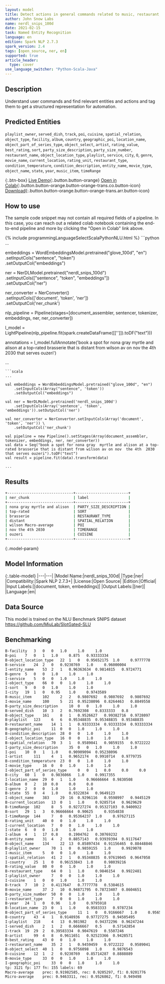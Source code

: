 ```yaml
---
layout: model
title: Detect actions in general commands related to music, restaurant, movies.
author: John Snow Labs
name: nerdl_snips_100d
date: 2021-02-15
task: Named Entity Recognition
language: en
edition: Spark NLP 2.7.3
spark_version: 2.4
tags: [open_source, ner, en]
supported: true
article_header:
  type: cover
use_language_switcher: "Python-Scala-Java"
---
```


## Description

Understand user commands and find relevant entities and actions and tag them to get a structured representation for automation.

## Predicted Entities

`playlist_owner`, `served_dish`, `track`, `poi`, `cuisine`, `spatial_relation`, `object_type`, `facility`, `album`, `country`, `geographic_poi`, `location_name`, `object_part_of_series_type`, `object_select`, `artist`, `rating_value`, `best_rating`, `sort`, `party_size_description`, `party_size_number`, `restaurant_name`, `object_location_type`, `playlist`, `service`, `city`, `O`, `genre`, `movie_name`, `current_location`, `rating_unit`, `restaurant_type`, `condition_temperature`, `condition_description`, `entity_name`, `movie_type`, `object_name`, `state`, `year`, `music_item`, `timeRange`

{:.btn-box}
[Live Demo](https://demo.johnsnowlabs.com/public/NER_CLS_SNIPS){:.button.button-orange}
[Open in Colab](https://github.com/JohnSnowLabs/spark-nlp-workshop/blob/master/tutorials/streamlit_notebooks/NER.ipynb){:.button.button-orange.button-orange-trans.co.button-icon}
[Download](https://s3.amazonaws.com/auxdata.johnsnowlabs.com/public/models/nerdl_snips_100d_en_2.7.3_2.4_1613403676821.zip){:.button.button-orange.button-orange-trans.arr.button-icon}

## How to use

The sample code snippet may not contain all required fields of a pipeline. In this case, you can reach out a related colab notebook containing the end-to-end pipeline and more by clicking the "Open in Colab" link above.




<div class="tabs-box" markdown="1">
{% include programmingLanguageSelectScalaPythonNLU.html %}
```python
...

embeddings = WordEmbeddingsModel.pretrained("glove_100d", "en")\
          .setInputCols("sentence", "token") \
          .setOutputCol("embeddings")

ner = NerDLModel.pretrained("nerdl_snips_100d") \
        .setInputCols(["sentence", "token", "embeddings"]) \
        .setOutputCol("ner")

ner_converter = NerConverter()\
    .setInputCols(['document', 'token', 'ner']) \
    .setOutputCol('ner_chunk')

nlp_pipeline = Pipeline(stages=[document_assembler, sentencer, tokenizer, embeddings, ner, ner_converter])

l_model = LightPipeline(nlp_pipeline.fit(spark.createDataFrame([['']]).toDF("text")))

annotations = l_model.fullAnnotate('book a spot for nona gray  myrtle and alison at a top-rated brasserie that is distant from wilson av on nov  the 4th  2030 that serves ouzeri')

...
```
```scala
...

val embeddings = WordEmbeddingsModel.pretrained("glove_100d", "en")
    .setInputCols(Array("sentence", 'token'))
    .setOutputCol("embeddings")

val ner = NerDLModel.pretrained('nerdl_snips_100d')
    .setInputCols(Array('sentence', 'token', 'embeddings')).setOutputCol('ner')

val ner_converter = NerConverter.setInputCols(Array('document', 'token', 'ner')) \
    .setOutputCol('ner_chunk')

val pipeline = new Pipeline().setStages(Array(document_assembler, tokenizer, embeddings, ner, ner_converter))
val data = Seq("book a spot for nona gray  myrtle and alison at a top-rated brasserie that is distant from wilson av on nov  the 4th  2030 that serves ouzeri").toDF("text")
val result = pipeline.fit(data).transform(data)

...
```
</div>

## Results

```bash
+------------------------------+------------------------+
| ner_chunk                    | label             	 	|
+------------------------------+------------------------+
| nona gray myrtle and alison  | PARTY_SIZE_DESCRIPTION |
| top-rated					   | SORT					|
| brasserie					   | RESTAURANT_TYPE		|
| distant					   | SPATIAL_RELATION		|
| wilson Macro-average         | POI					|
| nov the 4th 2030			   | TIMERANGE				|
| ouzeri					   | CUISINE				|
+------------------------------+------------------------+

```

{:.model-param}
## Model Information

{:.table-model}
|---|---|
|Model Name:|nerdl_snips_100d|
|Type:|ner|
|Compatibility:|Spark NLP 2.7.3+|
|License:|Open Source|
|Edition:|Official|
|Input Labels:|[document, token, embeddings]|
|Output Labels:|[ner]|
|Language:|en|

## Data Source

This model is trained on the NLU Benchmark SNIPS dataset https://github.com/MiuLab/SlotGated-SLU

## Benchmarking

```bash
B-facility	 3	 0	 0	 1.0	 1.0	 1.0
B-poi	 7	 0	 1	 1.0	 0.875	 0.93333334
B-object_location_type	 22	 1	 0	 0.95652175	 1.0	 0.9777778
B-service	 24	 2	 0	 0.9230769	 1.0	 0.96000004
I-entity_name	 53	 2	 1	 0.96363634	 0.9814815	 0.9724771
B-genre	 5	 0	 0	 1.0	 1.0	 1.0
I-service	 5	 0	 0	 1.0	 1.0	 1.0
I-object_type	 66	 0	 0	 1.0	 1.0	 1.0
I-sort	 9	 0	 0	 1.0	 1.0	 1.0
I-city	 19	 1	 0	 0.95	 1.0	 0.9743589
B-music_item	 102	 2	 2	 0.9807692	 0.9807692	 0.9807692
I-movie_name	 100	 5	 21	 0.95238096	 0.8264463	 0.8849558
B-party_size_description	 10	 0	 0	 1.0	 1.0	 1.0
B-served_dish	 10	 3	 2	 0.7692308	 0.8333333	 0.8
B-object_type	 161	 8	 1	 0.9526627	 0.99382716	 0.9728097
B-playlist	 123	 6	 6	 0.95348835	 0.95348835	 0.95348835
B-restaurant_name	 14	 1	 1	 0.93333334	 0.93333334	 0.93333334
B-geographic_poi	 11	 0	 0	 1.0	 1.0	 1.0
B-condition_description	 28	 0	 0	 1.0	 1.0	 1.0
I-object_location_type	 16	 0	 0	 1.0	 1.0	 1.0
B-spatial_relation	 70	 3	 1	 0.9589041	 0.9859155	 0.9722222
I-party_size_description	 35	 0	 0	 1.0	 1.0	 1.0
I-poi	 10	 0	 1	 1.0	 0.90909094	 0.95238096
I-artist	 111	 4	 1	 0.9652174	 0.9910714	 0.9779735
B-condition_temperature	 23	 0	 0	 1.0	 1.0	 1.0
I-movie_type	 16	 0	 0	 1.0	 1.0	 1.0
I-object_part_of_series_type	 0	 0	 1	 0.0	 0.0	 0.0
B-city	 60	 1	 0	 0.9836066	 1.0	 0.9917355
I-location_name	 29	 0	 1	 1.0	 0.96666664	 0.9830508
B-album	 0	 2	 10	 0.0	 0.0	 0.0
I-genre	 2	 0	 0	 1.0	 1.0	 1.0
B-state	 55	 0	 4	 1.0	 0.9322034	 0.9649123
I-object_name	 383	 29	 16	 0.9296116	 0.9598997	 0.9445129
B-current_location	 13	 0	 1	 1.0	 0.9285714	 0.9629629
B-timeRange	 102	 8	 5	 0.92727274	 0.95327103	 0.9400922
B-sort	 29	 1	 3	 0.96666664	 0.90625	 0.9354838
I-timeRange	 144	 7	 0	 0.95364237	 1.0	 0.97627115
B-rating_unit	 40	 0	 0	 1.0	 1.0	 1.0
I-current_location	 7	 0	 0	 1.0	 1.0	 1.0
I-state	 6	 0	 0	 1.0	 1.0	 1.0
I-album	 4	 1	 17	 0.8	 0.1904762	 0.30769232
B-entity_name	 31	 4	 2	 0.8857143	 0.93939394	 0.9117647
B-object_name	 134	 22	 13	 0.85897434	 0.91156465	 0.88448846
B-playlist_owner	 70	 1	 0	 0.9859155	 1.0	 0.9929078
I-music_item	 5	 0	 0	 1.0	 1.0	 1.0
I-spatial_relation	 41	 2	 1	 0.95348835	 0.97619045	 0.9647058
I-country	 25	 1	 0	 0.96153843	 1.0	 0.98039216
B-rating_value	 80	 0	 0	 1.0	 1.0	 1.0
B-restaurant_type	 64	 0	 1	 1.0	 0.9846154	 0.9922481
I-playlist_owner	 7	 0	 0	 1.0	 1.0	 1.0
I-cuisine	 1	 0	 0	 1.0	 1.0	 1.0
B-track	 7	 10	 2	 0.4117647	 0.7777778	 0.5384615
B-movie_name	 37	 2	 10	 0.94871795	 0.78723407	 0.8604651
B-party_size_number	 50	 0	 0	 1.0	 1.0	 1.0
I-restaurant_type	 7	 0	 0	 1.0	 1.0	 1.0
B-year	 24	 1	 0	 0.96	 1.0	 0.9795918
B-location_name	 23	 0	 1	 1.0	 0.9583333	 0.9787234
B-object_part_of_series_type	 11	 1	 0	 0.9166667	 1.0	 0.95652175
B-country	 43	 4	 1	 0.9148936	 0.97727275	 0.94505495
I-playlist	 218	 4	 13	 0.981982	 0.94372296	 0.96247244
I-served_dish	 2	 1	 2	 0.6666667	 0.5	 0.57142854
I-track	 19	 29	 2	 0.39583334	 0.9047619	 0.5507246
B-artist	 99	 4	 8	 0.9611651	 0.92523366	 0.9428571
B-best_rating	 43	 0	 0	 1.0	 1.0	 1.0
I-restaurant_name	 35	 2	 1	 0.9459459	 0.9722222	 0.9589041
B-object_select	 40	 1	 0	 0.9756098	 1.0	 0.9876543
B-cuisine	 12	 1	 2	 0.9230769	 0.85714287	 0.8888889
B-movie_type	 33	 0	 0	 1.0	 1.0	 1.0
I-geographic_poi	 33	 0	 0	 1.0	 1.0	 1.0
tp: 3121 fp: 177 fn: 155 labels: 69
Macro-average	 prec: 0.91982585, rec: 0.9205297, f1: 0.9201776
Micro-average	 prec: 0.9463311, rec: 0.9526862, f1: 0.949498
```